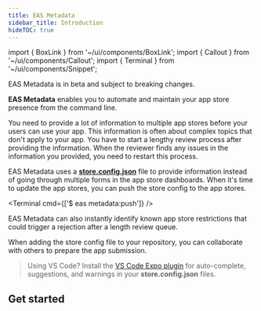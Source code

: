 ```yaml
---
title: EAS Metadata
sidebar_title: Introduction
hideTOC: true
---
```


import { BoxLink } from '~/ui/components/BoxLink';
import { Callout } from '~/ui/components/Callout';
import { Terminal } from '~/ui/components/Snippet';

<Callout type="warning">
  EAS Metadata is in beta and subject to breaking changes.
</Callout>
<br />

**EAS Metadata** enables you to automate and maintain your app store presence from the command line.

You need to provide a lot of information to multiple app stores before your users can use your app. This information is often about complex topics that don't apply to your app. You have to start a lengthy review process after providing the information. When the reviewer finds any issues in the information you provided, you need to restart this process.

EAS Metadata uses a [**store.config.json**](./config.md#static-store-config) file to provide information instead of going through multiple forms in the app store dashboards. When it's time to update the app stores, you can push the store config to the app stores.

<Terminal cmd={['$ eas metadata:push']} />

EAS Metadata can also instantly identify known app store restrictions that could trigger a rejection after a length review queue.

When adding the store config file to your repository, you can collaborate with others to prepare the app submission.

> Using VS Code? Install the [VS Code Expo plugin](https://github.com/expo/vscode-expo#readme) for auto-complete, suggestions, and warnings in your **store.config.json** files.

## Get started

<BoxLink
  href="/eas/metadata/getting-started"
  title="Introduction"
  description="Add EAS Metadata to a new project, or generate the store config from an existing app."
/>

<BoxLink
  href="/eas/metadata/config"
  title="Customize the store config"
  description="Customize the store config to adapt EAS Metadata to your preferred workflow."
/>

<BoxLink
  href="/eas/metadata/schema"
  title="Store config schema"
  description="Explore all configurable options EAS Metadata has to offer."
/>
